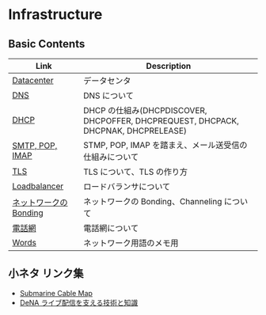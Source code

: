 # Infrastructure

## Basic Contents

| Link                                 | Description                                                                        |
| ------------------------------------ | ---------------------------------------------------------------------------------- |
| [Datacenter](datacenter.md)          | データセンタ                                                                       |
| [DNS](dns.md)                        | DNS について                                                                       |
| [DHCP](dhcp.md)                      | DHCP の仕組み(DHCPDISCOVER, DHCPOFFER, DHCPREQUEST, DHCPACK, DHCPNAK, DHCPRELEASE) |
| [SMTP, POP, IMAP](smtp_pop_imap.md)  | STMP, POP, IMAP を踏まえ、メール送受信の仕組みについて                             |
| [TLS](tls.md)                        | TLS について、TLS の作り方                                                         |
| [Loadbalancer](loadbalancer.md)      | ロードバランサについて                                                             |
| [ネットワークの Bonding](bonding.md) | ネットワークの Bonding、Channeling について                                        |
| [電話網](telephone_network.md)       | 電話網について                                                                     |
| [Words](words.md)                    | ネットワーク用語のメモ用                                                           |

## 小ネタ リンク集

- [Submarine Cable Map](https://www.submarinecablemap.com/)
- [DeNA ライブ配信を支える技術と知識](https://engineer.dena.jp/2018/12/knowledge-for-livestreaming.html)
